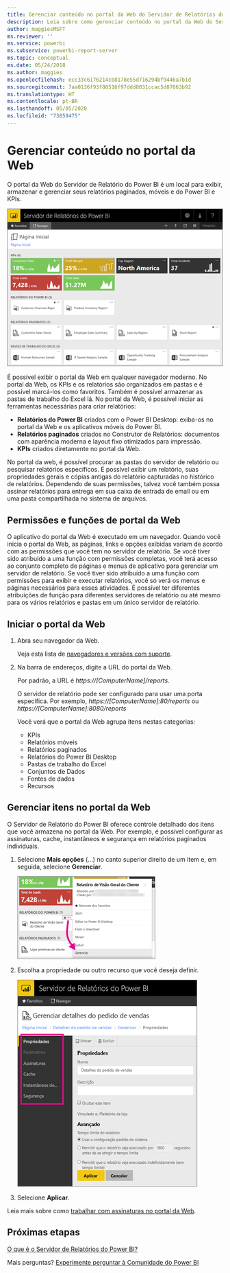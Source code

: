 ```yaml
---
title: Gerenciar conteúdo no portal da Web do Servidor de Relatórios do Power BI
description: Leia sobre como gerenciar conteúdo no portal da Web do Servidor de Relatórios do Power BI.
author: maggiesMSFT
ms.reviewer: ''
ms.service: powerbi
ms.subservice: powerbi-report-server
ms.topic: conceptual
ms.date: 05/24/2018
ms.author: maggies
ms.openlocfilehash: ecc33c6176214cb8178e55d716294bf9446a7b1d
ms.sourcegitcommit: 7aa0136f93f88516f97ddd8031ccac5d07863b92
ms.translationtype: HT
ms.contentlocale: pt-BR
ms.lasthandoff: 05/05/2020
ms.locfileid: "73859475"
---
```

# <a name="manage-content-in-the-web-portal"></a>Gerenciar conteúdo no portal da Web 
O portal da Web do Servidor de Relatório do Power BI é um local para exibir, armazenar e gerenciar seus relatórios paginados, móveis e do Power BI e KPIs.

![Portal da Web do Servidor de Relatórios](media/getting-around/report-server-web-portal.png)

É possível exibir o portal da Web em qualquer navegador moderno. No portal da Web, os KPIs e os relatórios são organizados em pastas e é possível marcá-los como favoritos. Também é possível armazenar as pastas de trabalho do Excel lá. No portal da Web, é possível iniciar as ferramentas necessárias para criar relatórios:

* **Relatórios do Power BI** criados com o Power BI Desktop: exiba-os no portal da Web e os aplicativos móveis do Power BI.
* **Relatórios paginados** criados no Construtor de Relatórios: documentos com aparência moderna e layout fixo otimizados para impressão.
* **KPIs** criados diretamente no portal da Web.

No portal da web, é possível procurar as pastas do servidor de relatório ou pesquisar relatórios específicos. É possível exibir um relatório, suas propriedades gerais e cópias antigas do relatório capturadas no histórico de relatórios. Dependendo de suas permissões, talvez você também possa assinar relatórios para entrega em sua caixa de entrada de email ou em uma pasta compartilhada no sistema de arquivos.

## <a name="web-portal-roles-and-permissions"></a>Permissões e funções de portal da Web
O aplicativo do portal da Web é executado em um navegador. Quando você inicia o portal da Web, as páginas, links e opções exibidas variam de acordo com as permissões que você tem no servidor de relatório. Se você tiver sido atribuído a uma função com permissões completas, você terá acesso ao conjunto completo de páginas e menus de aplicativo para gerenciar um servidor de relatório. Se você tiver sido atribuído a uma função com permissões para exibir e executar relatórios, você só verá os menus e páginas necessários para esses atividades. É possível ter diferentes atribuições de função para diferentes servidores de relatório ou até mesmo para os vários relatórios e pastas em um único servidor de relatório.

## <a name="start-the-web-portal"></a>Iniciar o portal da Web
1. Abra seu navegador da Web.
   
    Veja esta lista de [navegadores e versões com suporte](browser-support.md).
2. Na barra de endereços, digite a URL do portal da Web.
   
    Por padrão, a URL é <em>https://[ComputerName]/reports</em>.
   
    O servidor de relatório pode ser configurado para usar uma porta específica. Por exemplo, <em>https://[ComputerName]:80/reports</em> ou <em>https://[ComputerName]:8080/reports</em>
   
    Você verá que o portal da Web agrupa itens nestas categorias:
   
   * KPIs
   * Relatórios móveis
   * Relatórios paginados
   * Relatórios do Power BI Desktop
   * Pastas de trabalho do Excel
   * Conjuntos de Dados
   * Fontes de dados
   * Recursos

## <a name="manage-items-in-the-web-portal"></a>Gerenciar itens no portal da Web
O Servidor de Relatório do Power BI oferece controle detalhado dos itens que você armazena no portal da Web. Por exemplo, é possível configurar as assinaturas, cache, instantâneos e segurança em relatórios paginados individuais.

1. Selecione **Mais opções** (...) no canto superior direito de um item e, em seguida, selecione **Gerenciar**.
   
    ![Selecionar Gerenciar](media/getting-around/report-server-web-portal-manage-ellipsis.png)
2. Escolha a propriedade ou outro recurso que você deseja definir.
   
    ![Selecionar uma propriedade](media/getting-around/report-server-web-portal-manage-properties.png)
3. Selecione **Aplicar**.

Leia mais sobre como [trabalhar com assinaturas no portal da Web](https://docs.microsoft.com/sql/reporting-services/working-with-subscriptions-web-portal).

## <a name="next-steps"></a>Próximas etapas
[O que é o Servidor de Relatórios do Power BI?](get-started.md)

Mais perguntas? [Experimente perguntar à Comunidade do Power BI](https://community.powerbi.com/)

